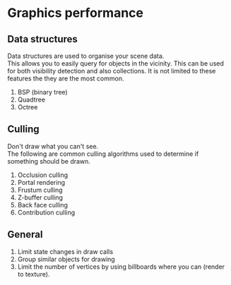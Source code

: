 # Graphics performance

## Data structures
Data structures are used to organise your scene data.  
This allows you to easily query for objects in the vicinity.
This can be used for both visibility detection and also collections.
It is not limited to these features the they are the most common.

1. BSP (binary tree)
1. Quadtree
1. Octree

## Culling
Don't draw what you can't see.  
The following are common culling algorithms used to determine if something should be drawn. 

1. Occlusion culling
1. Portal rendering
1. Frustum culling
1. Z-buffer culling
1. Back face culling
1. Contribution culling

## General

1. Limit state changes in draw calls
1. Group similar objects for drawing
1. Limit the number of vertices by using billboards where you can (render to texture).
